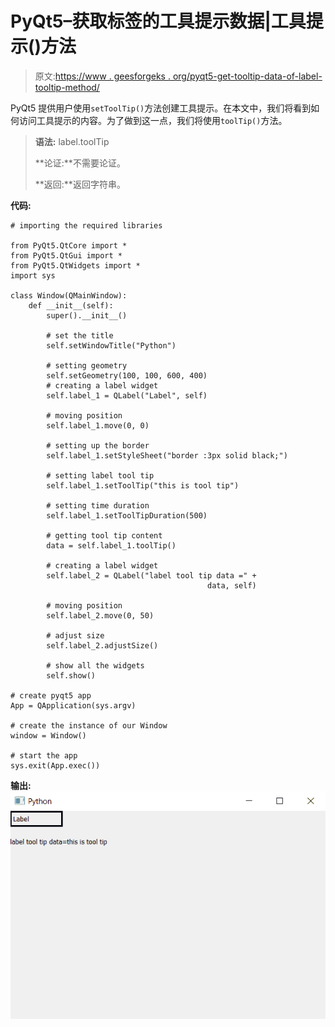 # PyQt5–获取标签的工具提示数据|工具提示()方法

> 原文:[https://www . geesforgeks . org/pyqt5-get-tooltip-data-of-label-tooltip-method/](https://www.geeksforgeeks.org/pyqt5-get-tooltip-data-of-label-tooltip-method/)

PyQt5 提供用户使用`setToolTip()`方法创建工具提示。在本文中，我们将看到如何访问工具提示的内容。为了做到这一点，我们将使用`toolTip()`方法。

> **语法:** label.toolTip
> 
> **论证:**不需要论证。
> 
> **返回:**返回字符串。

**代码:**

```
# importing the required libraries

from PyQt5.QtCore import * 
from PyQt5.QtGui import * 
from PyQt5.QtWidgets import * 
import sys

class Window(QMainWindow):
    def __init__(self):
        super().__init__()

        # set the title
        self.setWindowTitle("Python")

        # setting geometry
        self.setGeometry(100, 100, 600, 400)
        # creating a label widget
        self.label_1 = QLabel("Label", self)

        # moving position
        self.label_1.move(0, 0)

        # setting up the border
        self.label_1.setStyleSheet("border :3px solid black;")

        # setting label tool tip
        self.label_1.setToolTip("this is tool tip")

        # setting time duration
        self.label_1.setToolTipDuration(500)

        # getting tool tip content
        data = self.label_1.toolTip()

        # creating a label widget
        self.label_2 = QLabel("label tool tip data =" +
                                            data, self)

        # moving position
        self.label_2.move(0, 50)

        # adjust size
        self.label_2.adjustSize()

        # show all the widgets
        self.show()

# create pyqt5 app
App = QApplication(sys.argv)

# create the instance of our Window
window = Window()

# start the app
sys.exit(App.exec())
```

**输出:**
![](img/d575a87ab7cf3a60f15e0178d2a778ba.png)